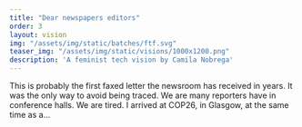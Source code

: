 ```yaml
---
title: "Dear newspapers editors"
order: 3
layout: vision
img: "/assets/img/static/batches/ftf.svg"
teaser_img: "/assets/img/static/visions/1000x1200.png"
description: 'A feminist tech vision by Camila Nobrega'
---
```


This is probably the first faxed letter the newsroom has received in years. It was the only way to avoid being traced. We are many reporters have in conference halls. We are tired.
I arrived at COP26, in Glasgow, at the same time as a...








